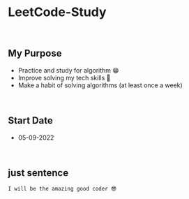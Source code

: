 # LeetCode-Study

</br>

## My Purpose
- Practice and study for algorithm 😁
- Improve solving my tech skills 🤗
- Make a habit of solving algorithms (at least once a week)

</br>

## Start Date
- 05-09-2022

</br>

## just sentence
`I will be the amazing good coder 😎`
